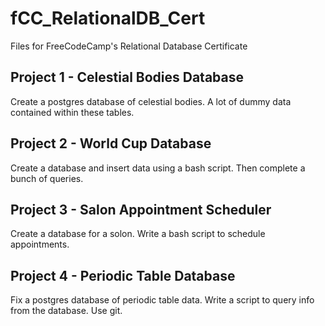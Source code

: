 # fCC_RelationalDB_Cert
Files for FreeCodeCamp's Relational Database Certificate

## Project 1 - Celestial Bodies Database
Create a postgres database of celestial bodies. A lot of dummy data contained within these tables.

## Project 2 - World Cup Database
Create a database and insert data using a bash script. Then complete a bunch of queries.

## Project 3 - Salon Appointment Scheduler
Create a database for a solon. Write a bash script to schedule appointments.

## Project 4 - Periodic Table Database
Fix a postgres database of periodic table data. Write a script to query info from the database. Use git.
